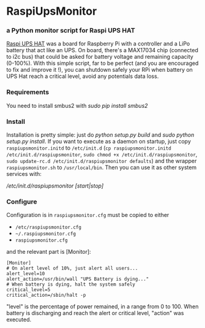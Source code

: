 RaspiUpsMonitor
===============

### a Python monitor script for Raspi UPS HAT

[Raspi UPS HAT](https://it.aliexpress.com/item/Geekworm-RPi-UPS-HAT-Board-for-Raspberry-Pi-3-Model-B-Pi-2B-B/32766227090.html) was a board for Raspberry Pi with a controller and a LiPo battery that act like an UPS. On board, there's a MAX17034 chip (connected to i2c bus) that could be asked for battery voltage and remaining capacity (0-100%).
With this simple script, far to be perfect (and you are encouraged to fix and improve it !), you can shutdown safely your RPi when battery on UPS Hat reach a critical level, avoid any potentials data loss.

### Requirements

You need to install smbus2 with *sudo pip install smbus2*

### Install

Installation is pretty simple: just do *python setup.py build* and *sudo python setup.py install*. If you want to execute as a daemon on startup, just copy `raspiupsmonitor.initd` to `/etc/init.d` (`cp raspiupsmonitor.initd /etc/init.d/raspiupsmonitor`, `sudo chmod +x /etc/init.d/raspiupsmonitor`, `sudo update-rc.d /etc/init.d/raspiupsmonitor defaults`) and the wrapper `raspiupsmonitor.sh` to `/usr/local/bin`. 
Then you can use it as other system services with:

*/etc/init.d/raspiupsmonitor [start|stop]*

### Configure

Configuration is in `raspiupsmonitor.cfg` must be copied to either 
* `/etc/raspiupsmonitor.cfg`  
* `~/.raspiupsmonitor.cfg`
* `raspiupsmonitor.cfg`

and the relevant part is [Monitor]:

    [Monitor]
    # On alert level of 10%, just alert all users...
    alert_level=10
    alert_action=/usr/bin/wall "UPS Battery is dying..."
    # When battery is dying, halt the system safely
    critical_level=5
    critical_action=/sbin/halt -p

"level" is the percentage of power remained, in a range from 0 to 100. When battery is discharging and reach the alert or critical level, "action" was executed.
